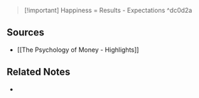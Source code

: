 > [!important] Happiness = Results - Expectations ^dc0d2a

## Sources
- [[The Psychology of Money - Highlights]]

## Related Notes
- 